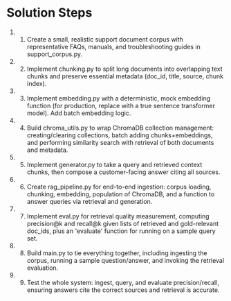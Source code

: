 # Solution Steps

1. 1. Create a small, realistic support document corpus with representative FAQs, manuals, and troubleshooting guides in support_corpus.py.

2. 2. Implement chunking.py to split long documents into overlapping text chunks and preserve essential metadata (doc_id, title, source, chunk index).

3. 3. Implement embedding.py with a deterministic, mock embedding function (for production, replace with a true sentence transformer model). Add batch embedding logic.

4. 4. Build chroma_utils.py to wrap ChromaDB collection management: creating/clearing collections, batch adding chunks+embeddings, and performing similarity search with retrieval of both documents and metadata.

5. 5. Implement generator.py to take a query and retrieved context chunks, then compose a customer-facing answer citing all sources.

6. 6. Create rag_pipeline.py for end-to-end ingestion: corpus loading, chunking, embedding, population of ChromaDB, and a function to answer queries via retrieval and generation.

7. 7. Implement eval.py for retrieval quality measurement, computing precision@k and recall@k given lists of retrieved and gold-relevant doc_ids, plus an 'evaluate' function for running on a sample query set.

8. 8. Build main.py to tie everything together, including ingesting the corpus, running a sample question/answer, and invoking the retrieval evaluation.

9. 9. Test the whole system: ingest, query, and evaluate precision/recall, ensuring answers cite the correct sources and retrieval is accurate.

